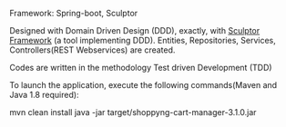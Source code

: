 Framework: Spring-boot, Sculptor

Designed with Domain Driven Design (DDD), exactly, with [Sculptor Framework](http://sculptorgenerator.org) (a tool implementing DDD). Entities, Repositories, Services, Controllers(REST Webservices) are created.

Codes are written in the methodology Test driven Development (TDD)

To launch the application, execute the following commands(Maven and Java 1.8 required):



mvn clean install
java -jar target/shoppyng-cart-manager-3.1.0.jar








